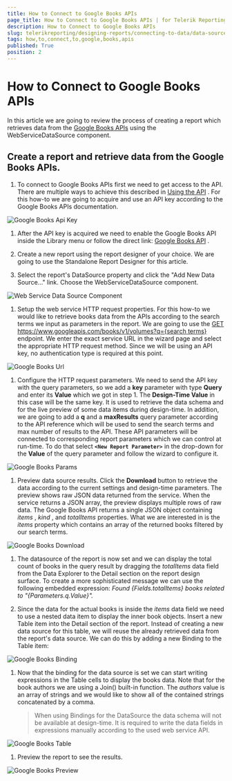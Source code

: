 ```yaml
---
title: How to Connect to Google Books APIs
page_title: How to Connect to Google Books APIs | for Telerik Reporting Documentation
description: How to Connect to Google Books APIs
slug: telerikreporting/designing-reports/connecting-to-data/data-source-components/webservicedatasource-component/how-to-connect-to-google-books-apis
tags: how,to,connect,to,google,books,apis
published: True
position: 2
---
```


# How to Connect to Google Books APIs



In this article we are going to review the process of creating a report which retrieves data from the          [Google Books APIs](https://developers.google.com/books/)          using the WebServiceDataSource component.       

## Create a report and retrieve data from the Google Books APIs.

1. To connect to Google Books APIs first we need to get access to the API. There are multiple ways to achieve this described in                [Using the API](https://developers.google.com/books/docs/v1/using) .               For this how-to we are going to acquire and use an API key according to the Google Books APIs documentation.               

  ![Google Books Api Key](images/DataSources/GoogleBooksApiKey.png)

1. After the API key is acquired we need to enable the Google Books API inside the Library menu or follow the direct link:                [Google Books API](https://console.developers.google.com/apis/library/books.googleapis.com) .             

1. Create a new report using the report designer of your choice. We are going to use the Standalone Report Designer for this article.

1. Select the report's DataSource property and click the "Add New Data Source..." link. Choose the WebServiceDataSource component.               

  ![Web Service Data Source Component](images/DataSources/WebServiceDataSourceComponent.png)

1. Setup the web service HTTP request properties. For this how-to we would like to retrieve books data from the APIs according to               the search terms we input as parameters in the report. We are going to use the                [GET https://www.googleapis.com/books/v1/volumes?q={search terms}](https://developers.google.com/books/docs/v1/reference/volumes/list)  endpoint.               We enter the exact service URL in the wizard page and select the appropriate HTTP request method.               Since we will be using an API key, no authentication type is required at this point.               

  ![Google Books Url](images/DataSources/GoogleBooksUrl.png)

1. Configure the HTTP request parameters. We need to send the API key with the query parameters, so we add a __key__                parameter with type __Query__  and enter its __Value__  which we got in step 1. The __Design-Time Value__  in this case               will be the same key. It is used to retrieve the data schema and for the live preview of some data items during design-time.               In addition, we are going to add a __q__  and a __maxResults__  query parameter according to the API reference which will be used to send the               search terms and max number of results to the API. These API parameters will be connected to corresponding report parameters               which we can control at run-time. To do that select __```<New Report Parameter>```__  in the drop-down for the __Value__  of the query               parameter and follow the wizard to configure it.               

  ![Google Books Params](images/DataSources/GoogleBooksParams.png)

1. Preview data source results. Click the __Download__  button to retrieve the data according to the current settings and design-time parameters.               The preview shows raw JSON data returned from the service. When the service returns a JSON array, the preview displays multiple rows of raw data.               The Google Books API returns a single JSON object containing *items* , *kind* , and               *totalItems*  properties. What we are interested in is the *items*  property which contains an array of the returned books               filtered by our search terms.               

  ![Google Books Download](images/DataSources/GoogleBooksDownload.png)

1. The datasource of the report is now set and we can display the total count of books in the query result by dragging the *totalItems*                data field from the Data Explorer to the Detail section on the report design surface. To create a more sophisticated message we can use the following embedded expression:                 *Found {Fields.totalItems} books related to "{Parameters.q.Value}".* 

1. Since the data for the actual books is inside the *items*  data field we need to use a nested data item to display the inner book objects.               Insert a new Table item into the Detail section of the report. Instead of creating a new data source for this table, we will reuse the already retrieved data from the               report's data source. We can do this by adding a new Binding to the Table item:               

  ![Google Books Binding](images/DataSources/GoogleBooksBinding.png)

1. Now that the binding for the data source is set we can start writing expressions in the Table cells to display the books data.               Note that for the book authors we are using a Join() built-in function. The *authors*  value is an array of strings and we would like to show all of the               contained strings concatenated by a comma.             

    >When using Bindings for the DataSource the data schema will not be available at design-time. It is required to write the data fields in expressions manually                 according to the used web service API.               

  

  ![Google Books Table](images/DataSources/GoogleBooksTable.png)

1. Preview the report to see the results.  

  ![Google Books Preview](images/DataSources/GoogleBooksPreview.png)

